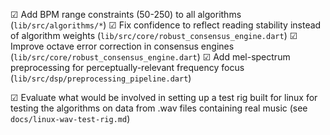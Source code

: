   ☑ Add BPM range constraints (50-250) to all algorithms (`lib/src/algorithms/*`)
  ☑ Fix confidence to reflect reading stability instead of algorithm weights (`lib/src/core/robust_consensus_engine.dart`)
  ☑ Improve octave error correction in consensus engines (`lib/src/core/robust_consensus_engine.dart`)
  ☑ Add mel-spectrum preprocessing for perceptually-relevant frequency focus (`lib/src/dsp/preprocessing_pipeline.dart`)

☑ Evaluate what would be involved in setting up a test rig built for linux for testing the algorithms on data from .wav files containing real music (see `docs/linux-wav-test-rig.md`)
